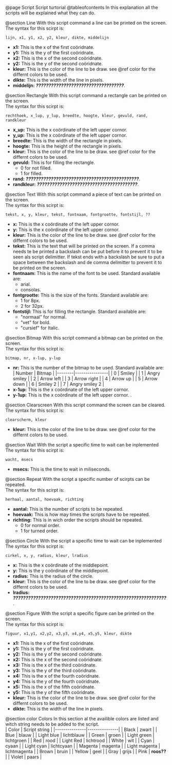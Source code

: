 @page Script Script turtorial
@tableofcontents
In this explanation all the scripts will be explained what they can do.  


@section Line
With this script command a line can be printed on the screen.  
The syntax for this scirpt is:  

    lijn, x1, y1, x2, y2, kleur, dikte, middelijn

- **x1:** This is the x of the first coöridnate.  
- **y1:** This is the y of the first coöridnate.  
- **x2:** This is the x of the second coöridnate.  
- **y2:** This is the y of the second coöridnate.  
- **kleur:** This is the color of the line to be draw. see @ref color for the differnt colors to be used.  
- **dikte:** This is the width of the line in pixels.  
- **middelijn:** ***???????????????????????????????????***. 



@section Rectangle
With this script command a rectangle can be printed on the screen.  
The syntax for this scirpt is:  

    rechthoek, x_lup, y_lup, breedte, hoogte, kleur, gevuld, rand, randkleur

- **x_up:** This is the x coördinate of the left upper cornor.  
- **y_up:** This is the x coördinate of the left upper cornor.  
- **breedte:** This is the width of the rectangle in pixels.  
- **hoogte:** This is the height of the rectangle in pixels.  
- **kleur:** This is the color of the line to be draw. see @ref color for the differnt colors to be used.  
- **gevuld:** This is for filling the rectangle.  
    - 0 for not filled.
    - 1 for filled.
- **rand:** ***?????????????????????????????????????????????***. 
- **randkleur:** ***????????????????????????????????????????***.



@section Text
With this script command a piece of text can be printed on the screen.  
The syntax for this scirpt is:  

    tekst, x, y, kleur, tekst, fontnaam, fontgrootte, fontstijl, ??

- **x:** This is the x coördinate of the left upper cornor.  
- **y:** This is the x coördinate of the left upper cornor.    
- **kleur:** This is the color of the line to be draw. see @ref color for the differnt colors to be used.  
- **tekst:** This is the text that will be printed on the screen. If a comma needs te be printed a backslash can be put before it to prevent it to be seen als script delimitter. If tekst ends with a backslash be sure to put a space between the backslash and de comma delimitter to prevent it to be printed on the screen. 
- **fontnaam:** This is the name of the font to be used. Standard available are:  
    - arial.  
    - consolas.  
- **fontgrootte:** This is the size of the fonts. Standard available are:  
    - 1 for 8px.  
    - 2 for 32px.  
- **fontstijl:** This is for filling the rectangle. Standard available are:  
    - "normaal" for normal.
    - "vet" for bold.
    - "cursief" for Italic.

@section Bitmap
With this script command a bitmap can be printed on the screen.  
The syntax for this scirpt is:  

    bitmap, nr, x-lup, y-lup

- **nr:** This is the number of the bitmap to be used. Standard available are:  
| Number | Bitmap         |
|--------|----------------|
| 0      | Smiley         |
| 1      | Angry smiley   |
| 2      | Arrow left     |
| 3      | Arrow right    |
| 4      | Arrow up       |
| 5      | Arrow down     |
| 6      | Smiley 2       |
| 7      | Angry smiley 2 |
- **x-1up:** This is the x coördinate of the left upper cornor.  
- **y-1up:** This is the x coördinate of the left upper cornor.  .  

@section Clearscreen
With this script command the screen can be cleared.   
The syntax for this scirpt is:  

    clearscherm, kleur

- **kleur:** This is the color of the line to be draw. see @ref color for the differnt colors to be used.  

@section Wait
With the script a specific time to wait can be inplemented  
The syntax for this scirpt is:  

    wacht, msecs

- **msecs:** This is the time to wait in miliseconds.  

@section Repeat
With the script a specific number of scirpts can be repeated.  
The syntax for this scirpt is:  

    herhaal, aantal, hoevaak, richting

- **aantal:** This is the number of scripts to be repeated.  
- **hoevaak:** This is how may times the scripts have to be repeated.  
- **richting:** This is in wich order the scripts should be repeated.
    - 0 for normal order.
    - 1 for turned order.

@section Circle
With the script a specific time to wait can be inplemented  
The syntax for this scirpt is:  

    cirkel, x, y, radius, kleur, lradius

- **x:** This is the x coördinate of the middlepoint.   
- **y:** This is the y coördinate of the middlepoint.   
- **radius:** This is the radius of the circle.  
- **kleur:** This is the color of the line to be draw. see @ref color for the differnt colors to be used.  
- **lradius:** ***?????????????????????????????????????????????????????????????***.

@section Figure
With the script a specific figure can be printed on the screen.  
The syntax for this scirpt is:  

    figuur, x1,y1, x2,y2, x3,y3, x4,y4, x5,y5, kleur, dikte

- **x1:** This is the x of the first coöridnate.  
- **y1:** This is the y of the first coöridnate.  
- **y2:** This is the y of the second coöridnate.  
- **x2:** This is the x of the second coöridnate.  
- **x3:** This is the x of the third coöridnate.  
- **y3:** This is the y of the third coöridnate.  
- **x4:** This is the x of the fourth coöridnate.  
- **y4:** This is the y of the fourth coöridnate.  
- **x5:** This is the x of the fifth coöridnate.  
- **y5:** This is the y of the fifth coöridnate.  
- **kleur:** This is the color of the line to be draw. see @ref color for the differnt colors to be used.  
- **dikte:** This is the width of the line in pixels.  


@section color Colors
In this section al the availible colors are listed and witch string needs to be added to the script.  
| Color         | Script string |
|---------------|---------------|
| Black         | zwart         |
| Blue          | blauw         |
| Light blue    | lichtblauw    |
| Green         | groen         |
| Light green   | lichtgroen    |
| Red           | rood          |
| Light Red     | lichtrood     |
| White         | wit           |
| Cyan          | cyaan         |
| Light cyan    | lichtcyaan    |
| Magenta       | magenta       |
| Light magenta | lichtmagenta  |
| Brown         | bruin         |
| Yellow        | geel          |
| Gray          | grijs         |
| Pink          | **roos??**    |
| Violet        | paars         |
